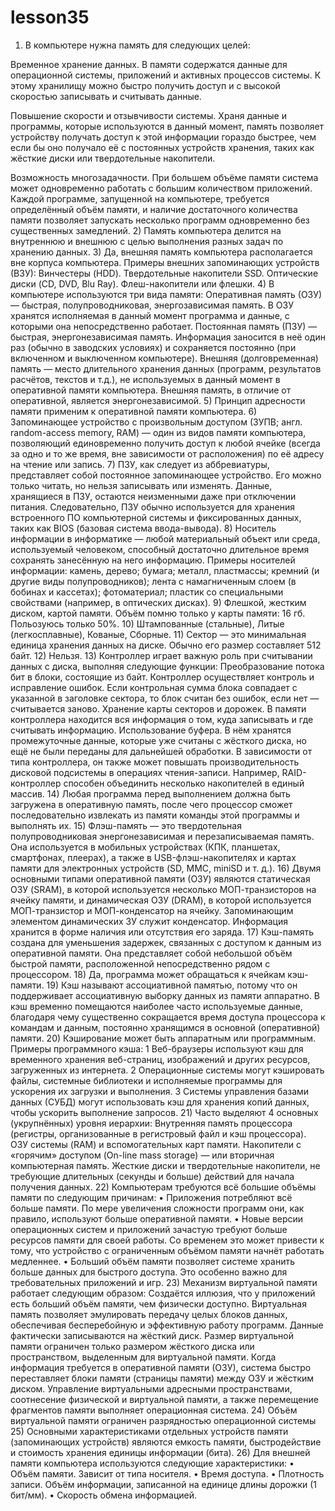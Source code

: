 # lesson35
1) В компьютере нужна память для следующих целей:

Временное хранение данных. В памяти содержатся данные для операционной системы, приложений и активных процессов системы. К этому хранилищу можно быстро получить доступ и с высокой скоростью записывать и считывать данные.

Повышение скорости и отзывчивости системы. Храня данные и программы, которые используются в данный момент, память позволяет устройству получать доступ к этой информации гораздо быстрее, чем если бы оно получало её с постоянных устройств хранения, таких как жёсткие диски или твердотельные накопители.

Возможность многозадачности. При большем объёме памяти система может одновременно работать с большим количеством приложений. Каждой программе, запущенной на компьютере, требуется определённый объём памяти, и наличие достаточного количества памяти позволяет запускать несколько программ одновременно без существенных замедлений.
2) Память компьютера делится на внутреннюю и внешнюю с целью выполнения разных задач по хранению данных.
3) Да, внешняя память компьютера располагается вне корпуса компьютера.
Примеры внешних запоминающих устройств (ВЗУ):
Винчестеры (HDD).
Твердотельные накопители SSD.
Оптические диски (CD, DVD, Blu Ray).
Флеш-накопители или флешки.
4) В компьютере используются три вида памяти:
Оперативная память (ОЗУ) — быстрая, полупроводниковая, энергозависимая память. В ОЗУ хранятся исполняемая в данный момент программа и данные, с которыми она непосредственно работает.
Постоянная память (ПЗУ) — быстрая, энергонезависимая память. Информация заносится в неё один раз (обычно в заводских условиях) и сохраняется постоянно (при включенном и выключенном компьютере).
Внешняя (долговременная) память — место длительного хранения данных (программ, результатов расчётов, текстов и т.д.), не используемых в данный момент в оперативной памяти компьютера. Внешняя память, в отличие от оперативной, является энергонезависимой.
5) Принцип адресности памяти применим к оперативной памяти компьютера.
6) Запоминающее устройство с произвольным доступом (ЗУПВ; англ. random-access memory, RAM) — один из видов памяти компьютера, позволяющий единовременно получить доступ к любой ячейке (всегда за одно и то же время, вне зависимости от расположения) по её адресу на чтение или запись.
7) ПЗУ, как следует из аббревиатуры, представляет собой постоянное запоминающее устройство. Его можно только читать, но нельзя записывать или изменять. Данные, хранящиеся в ПЗУ, остаются неизменными даже при отключении питания. Следовательно, ПЗУ обычно используется для хранения встроенного ПО компьютерной системы и фиксированных данных, таких как BIOS (базовая система ввода-вывода).
8) Носитель информации в информатике — любой материальный объект или среда, используемый человеком, способный достаточно длительное время сохранять занесённую на него информацию.
Примеры носителей информации:
камень, дерево;
бумага;
металл, пластмассы;
кремний (и другие виды полупроводников);
лента с намагниченным слоем (в бобинах и кассетах);
фотоматериал;
пластик со специальными свойствами (например, в оптических дисках).
9) Флешкой, жестким диском, картой памяти. Объём помню только у карты памяти: 16 гб. Польозуюсь только 50%.
10) Штампованные (стальные), Литые (легкосплавные), Кованые, Сборные.
11) Сектор — это минимальная единица хранения данных на диске. Обычно его размер составляет 512 байт.
12) Нельзя.
13) Контроллер играет важную роль при считывании данных с диска, выполняя следующие функции:
Преобразование потока бит в блоки, состоящие из байт. Контроллер осуществляет контроль и исправление ошибок. Если контрольная сумма блока совпадает с указанной в заголовке сектора, то блок считан без ошибок, если нет — считывается заново.
Хранение карты секторов и дорожек. В памяти контроллера находится вся информация о том, куда записывать и где считывать информацию.
Использование буфера. В нём хранятся промежуточные данные, которые уже считаны с жёсткого диска, но ещё не были переданы для дальнейшей обработки.
В зависимости от типа контроллера, он также может повышать производительность дисковой подсистемы в операциях чтения-записи. Например, RAID-контроллер способен объединить несколько накопителей в единый массив.
14) Любая программа перед выполнением должна быть загружена в оперативную память, после чего процессор сможет последовательно извлекать из памяти команды этой программы и выполнять их.
15) Флэш-память — это твердотельная полупроводниковая энергонезависимая и перезаписываемая память.
Она используется в мобильных устройствах (КПК, планшетах, смартфонах, плеерах), а также в USB-флэш-накопителях и картах памяти для электронных устройств (SD, MMC, miniSD и т. д.).
16) Двумя основными типами оперативной памяти (ОЗУ) являются статическая ОЗУ (SRAM), в которой используется несколько МОП-транзисторов на ячейку памяти, и динамическая ОЗУ (DRAM), в которой используется МОП-транзистор и МОП-конденсатор на ячейку.
Запоминающим элементом динамических ЗУ служит конденсатор. Информация хранится в форме наличия или отсутствия его заряда.
17) Кэш-память создана для уменьшения задержек, связанных с доступом к данным из оперативной памяти. Она представляет собой небольшой объём быстрой памяти, расположенной непосредственно рядом с процессором.
18) Да, программа может обращаться к ячейкам кэш-памяти.
19) Кэш называют ассоциативной памятью, потому что он поддерживает ассоциативную выборку данных из памяти аппаратно. В кэш временно помещаются наиболее часто используемые данные, благодаря чему существенно сокращается время доступа процессора к командам и данным, постоянно хранящимся в основной (оперативной) памяти. 
20) Кэширование может быть аппаратным или программным. Примеры программного кэша:
 1 Веб-браузеры используют кэш для временного хранения веб-страниц, изображений и других ресурсов, загруженных из интернета.
 2 Операционные системы могут кэшировать файлы, системные библиотеки и исполняемые программы для ускорения их загрузки и выполнения.
 3 Системы управления базами данных (СУБД) могут использовать кэш для хранения копий данных, чтобы ускорить выполнение запросов.
21) Часто выделяют 4 основных (укрупнённых) уровня иерархии: Внутренняя память процессора (регистры, организованные в регистровый файл и кэш процессора). ОЗУ системы (RAM) и вспомогательных карт памяти. Накопители с «горячим» доступом (On-line mass storage) — или вторичная компьютерная память. Жесткие диски и твердотельные накопители, не требующие длительных (секунды и больше) действий для начала получения данных.
22) Компьютерам требуются всё большие объёмы памяти по следующим причинам:
 • Приложения потребляют всё больше памяти. По мере увеличения сложности программ они, как правило, используют больше оперативной памяти. 
 • Новые версии операционных систем и приложений зачастую требуют больше ресурсов памяти для своей работы. Со временем это может привести к тому, что устройство с ограниченным объёмом памяти начнёт работать медленнее. 
 • Больший объём памяти позволяет системе хранить больше данных для быстрого доступа. Это особенно важно для требовательных приложений и игр.
23) Механизм виртуальной памяти работает следующим образом:
Создаётся иллюзия, что у приложений есть больший объём памяти, чем физически доступно. Виртуальная память позволяет эмулировать передачу целых блоков данных, обеспечивая бесперебойную и эффективную работу программ. 
Данные фактически записываются на жёсткий диск. Размер виртуальной памяти ограничен только размером жёсткого диска или пространством, выделенным для виртуальной памяти. 
Когда информация требуется в оперативной памяти (ОЗУ), система быстро переставляет блоки памяти (страницы памяти) между ОЗУ и жёстким диском. 
Управление виртуальными адресными пространствами, соотнесение физической и виртуальной памяти, а также перемещение фрагментов памяти выполняет операционная система.
24) Объём виртуальной памяти ограничен разрядностью операционной системы
25) Основными характеристиками отдельных устройств памяти (запоминающих устройств) являются емкость памяти, быстродействие и стоимость хранения единицы информации (бита).
26) Для внешней памяти компьютера используются следующие характеристики:
 • Объём памяти. Зависит от типа носителя. 
 • Время доступа. 
 • Плотность записи.
 Объём информации, записанной на единице длины дорожки (1 бит/мм). 
 • Скорость обмена информацией.
